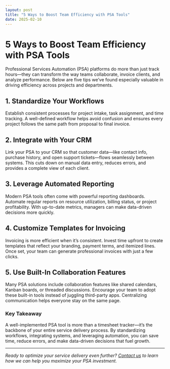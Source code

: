 ```yaml
---
layout: post
title: "5 Ways to Boost Team Efficiency with PSA Tools"
date: 2025-02-10
---
```


# 5 Ways to Boost Team Efficiency with PSA Tools

Professional Services Automation (PSA) platforms do more than just track hours—they can transform the way teams collaborate, invoice clients, and analyze performance. Below are five tips we’ve found especially valuable in driving efficiency across projects and departments.

## 1. Standardize Your Workflows
Establish consistent processes for project intake, task assignment, and time tracking. A well-defined workflow helps avoid confusion and ensures every project follows the same path from proposal to final invoice.

## 2. Integrate with Your CRM
Link your PSA to your CRM so that customer data—like contact info, purchase history, and open support tickets—flows seamlessly between systems. This cuts down on manual data entry, reduces errors, and provides a complete view of each client.

## 3. Leverage Automated Reporting
Modern PSA tools often come with powerful reporting dashboards. Automate regular reports on resource utilization, billing status, or project profitability. With up-to-date metrics, managers can make data-driven decisions more quickly.

## 4. Customize Templates for Invoicing
Invoicing is more efficient when it’s consistent. Invest time upfront to create templates that reflect your branding, payment terms, and itemized lines. Once set, your team can generate professional invoices with just a few clicks.

## 5. Use Built-In Collaboration Features
Many PSA solutions include collaboration features like shared calendars, Kanban boards, or threaded discussions. Encourage your team to adopt these built-in tools instead of juggling third-party apps. Centralizing communication helps everyone stay on the same page.

### Key Takeaway
A well-implemented PSA tool is more than a timesheet tracker—it’s the backbone of your entire service delivery process. By standardizing workflows, integrating systems, and leveraging automation, you can save time, reduce errors, and make data-driven decisions that fuel growth.

---

_Ready to optimize your service delivery even further? [Contact us](./contact.md) to learn how we can help you maximize your PSA investment._
